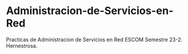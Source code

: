 # Administracion-de-Servicios-en-Red
Practicas de Administracion de Servicios en Red ESCOM Semestre 23-2. Hernestrosa.
